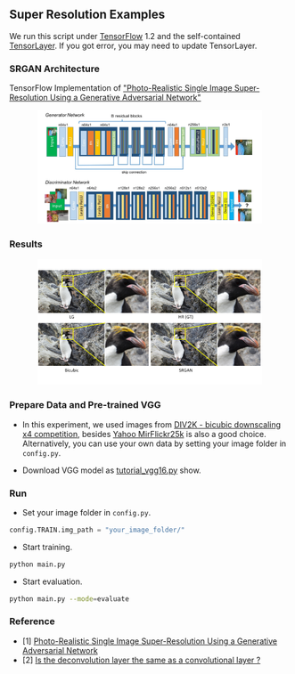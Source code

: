 ## Super Resolution Examples

We run this script under [TensorFlow](https://www.tensorflow.org) 1.2 and the self-contained [TensorLayer](http://tensorlayer.readthedocs.io/en/latest/). If you got error, you may need to update TensorLayer.


### SRGAN Architecture

TensorFlow Implementation of ["Photo-Realistic Single Image Super-Resolution Using a Generative Adversarial Network"](https://arxiv.org/abs/1609.04802)

<a href="http://tensorlayer.readthedocs.io">
<div align="center">
	<img src="img/model.jpeg" width="80%" height="10%"/>
</div>
</a>


### Results

<a href="http://tensorlayer.readthedocs.io">
<div align="center">
	<img src="img/SRGAN_Result2.png" width="80%" height="50%"/>
</div>
</a>

### Prepare Data and Pre-trained VGG
- In this experiment, we used images from [DIV2K - bicubic downscaling x4 competition](http://www.vision.ee.ethz.ch/ntire17/), besides [Yahoo MirFlickr25k](http://press.liacs.nl/mirflickr/mirdownload.html) is also a good choice. Alternatively, you can use your own data by setting your image folder in `config.py`.

- Download VGG model as [tutorial_vgg16.py](https://github.com/zsdonghao/tensorlayer/blob/master/example/tutorial_vgg16.py) show.



### Run
- Set your image folder in `config.py`.

```python
config.TRAIN.img_path = "your_image_folder/"
```

- Start training.

```bash
python main.py
```

- Start evaluation.

```bash
python main.py --mode=evaluate 
```


### Reference
* [1] [Photo-Realistic Single Image Super-Resolution Using a Generative Adversarial Network](https://arxiv.org/abs/1609.04802)
* [2] [Is the deconvolution layer the same as a convolutional layer ?](https://arxiv.org/abs/1609.07009)

